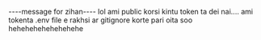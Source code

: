 ----message for zihan----
lol ami public korsi kintu token ta dei nai....
ami tokenta .env file e rakhsi
ar gitignore korte pari oita soo hehehehehehehehehe
